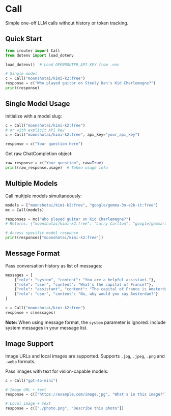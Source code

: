 # Call

Simple one-off LLM calls without history or token tracking.

## Quick Start

```python
from irouter import Call
from dotenv import load_dotenv

load_dotenv()  # Load OPENROUTER_API_KEY from .env

# Single model
c = Call("moonshotai/kimi-k2:free")
response = c("Who played guitar on Steely Dan's Kid Charlemagne?")
print(response)
```

## Single Model Usage

Initialize with a model slug:

```python
c = Call("moonshotai/kimi-k2:free")
# or with explicit API key
c = Call("moonshotai/kimi-k2:free", api_key="your_api_key")

response = c("Your question here")
```

Get raw ChatCompletion object:

```python
raw_response = c("Your question", raw=True)
print(raw_response.usage)  # Token usage info
```

## Multiple Models

Call multiple models simultaneously:

```python
models = ["moonshotai/kimi-k2:free", "google/gemma-3n-e2b-it:free"]
mc = Call(models)

responses = mc("Who played guitar on Kid Charlemagne?")
# Returns: {"moonshotai/kimi-k2:free": "Larry Carlton", "google/gemma-3n-e2b-it:free": "David Spengler"}

# Access specific model response
print(responses["moonshotai/kimi-k2:free"])
```

## Message Format

Pass conversation history as list of messages:

```python
messages = [
    {"role": "system", "content": "You are a helpful assistant."},
    {"role": "user", "content": "What's the capital of France?"},
    {"role": "assistant", "content": "The capital of France is Amsterdam."},
    {"role": "user", "content": "No, why would you say Amsterdam?"}
]

c = Call("moonshotai/kimi-k2:free")
response = c(messages)
```

**Note:** When using message format, the `system` parameter is ignored. Include system messages in your message list.

## Image Support

Image URLs and local images are supported. Supports `.jpg`, `.jpeg`, `.png` and `.webp` formats.

Pass images with text for vision-capable models:

```python
c = Call("gpt-4o-mini")

# Image URL + text
response = c(["https://example.com/image.jpg", "What's in this image?"])

# Local image + text  
response = c(["./photo.png", "Describe this photo"])
```